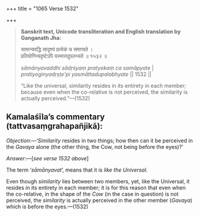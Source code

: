 +++
title = "1065 Verse 1532"

+++
> **Sanskrit text, Unicode transliteration and English translation by Ganganath Jha:** 
>
> सामान्यवद्धि सादृश्यं प्रत्येकं च समाप्यते ।  
> प्रतियोगिन्यदृष्टेऽपि यस्मात्तदुपलभ्यते ॥ १५३२ ॥ 
>
> *sāmānyavaddhi sādṛśyaṃ pratyekaṃ ca samāpyate* \|  
> *pratiyoginyadṛṣṭe'pi yasmāttadupalabhyate* \|\| 1532 \|\| 
>
> “Like the universal, similarity resides in its entirety in each member; because even when the co-relative is not perceived, the similarity is actually perceived.”—(1532)



## Kamalaśīla’s commentary (tattvasaṃgrahapañjikā):

*Objection*:—‘*Similarity* resides in two things; how then can it be perceived in the *Gavaya* alone (the other thing, the Cow, not being before the eyes)?’

*Answer*:—[*see verse 1532 above*]

The term ‘*sāmānyavat*’, means that it is *like the Universal*.

Even though *similarity* lies between two members, yet, like the Universal, it resides in its entirety in each member; it is for this reason that even when the co-relative, in the shape of the *Cow* (in the case in question) is not perceived, the *similarity* is actually perceived in the other member (*Gavaya*) which is before the eyes.—(1532)


